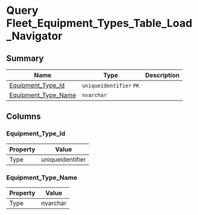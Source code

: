 # Query Fleet_Equipment_Types_Table_Load_Navigator


## Summary

| Name | Type | Description |
| - | - | --- |
|[Equipment_Type_Id](#equipment_type_id)|`uniqueidentifier` `PK`||
|[Equipment_Type_Name](#equipment_type_name)|`nvarchar` ||

## Columns

### Equipment_Type_Id

| Property | Value |
| - | - |
|Type|uniqueidentifier|

### Equipment_Type_Name

| Property | Value |
| - | - |
|Type|nvarchar|


